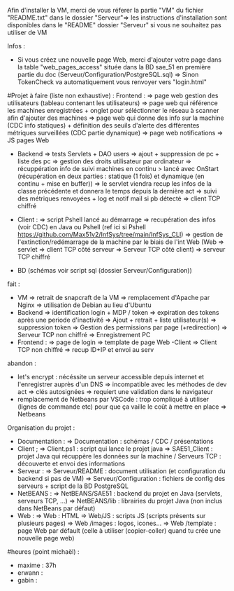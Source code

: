 Afin d'installer la VM, merci de vous réferer la partie "VM" du fichier "README.txt" dans le dossier "Serveur"=> les instructions d'installation sont disponibles dans le "README" dossier "Serveur" si vous ne souhaitez pas utiliser de VM


Infos :
- Si vous créez une nouvelle page Web, merci d'ajouter votre page dans la table "web_pages_access" située dans la BD sae_51 en première partie du doc (Serveur/Configuration/PostgreSQL.sql)
    => Sinon TokenCheck va automatiquement vous renvoyer vers "login.html"



#Projet
à faire (liste non exhaustive) :
Frontend :
  => page web gestion des utilisateurs (tableau contenant les utilisateurs)
  => page web qui référence les machines enregistrées + onglet pour séléctionner le réseau à scanner afin d'ajouter des machines
  => page web qui donne des info sur la machine (CDC info statiques) + définition des seuils d'alerte des différentes métriques surveillées (CDC partie dynamique)
  => page web notifications
  => JS pages Web
  
- Backend
  => tests Servlets + DAO users
  => ajout + suppression de pc + liste des pc
  => gestion des droits utilisateur par ordinateur
  => récuppération info de suivi machines en continu > lancé avec OnStart (récupération en deux parties : statique (1 fois) et dynamique (en continu + mise en buffer))
  => le servlet viendra recup les infos  de la classe précédente et donnera le temps depuis la dernière act
  => suivi des métriques renvoyées + log et notif mail si pb détecté
  => client TCP chiffré
  
- Client :
  => script Pshell lancé au démarrage
  => recupération des infos (voir CDC) en Java ou Pshell (ref ici si Pshell https://github.com/Max51v2/InfSys/tree/main/InfSys_CLI)
  => gestion de l'extinction/redémarrage de la machine par le biais de l'int Web (Web => servlet => client TCP côté serveur => Serveur TCP côté client)
  => serveur TCP chiffré
  
- BD (schémas voir script sql (dossier Serveur/Configuration))



fait :
- VM
    => retrait de snapcraft de la VM
    => remplacement d'Apache par Nginx
    => utilisation de Debian au lieu d'Ubuntu
- Backend
    => identification login + MDP / token
    => expiration des tokens après une periode d'inactivité
    => Ajout + retrait + liste utilisateur(s)
    => suppression token
    => Gestion des permissions par page (+redirection)
    => Serveur TCP non chiffré
    => Enregistrement PC
- Frontend :
    => page de login
    => template de page Web
-Client
    => Client TCP non chiffré
    => recup ID+IP et envoi au serv



abandon :
- let's encrypt : nécéssite un serveur accessible depuis internet et l'enregistrer auprès d'un DNS => incompatible avec les méthodes de dev act
    => clés autosignées => requiert une validation dans le navigateur
- remplacement de Netbeans par VSCode : trop compliqué à utiliser (lignes de commande etc) pour que ça vaille le coût à mettre en place
    => Netbeans



Organisation du projet :
- Documentation : 
    => Documentation : schémas / CDC / présentations
- Client ;
    => Client.ps1 : script qui lance le projet java
    => SAE51_Client : projet Java qui récuppère les données sur la machine / Serveurs TCP : découverte et envoi des informations
- Serveur :
    => Serveur/README : document utilisation (et configuration du backend si pas de VM)
    => Serveur/Configuration : fichiers de config des serveurs + script de la BD PostgreSQL
- NetBEANS : 
    => NetBEANS/SAE51 : backend du projet en Java (servlets, serveurs TCP, ...)
    => NetBEANS/lib : librairies du projet Java (non inclus dans NetBeans par défaut)
- Web :
    => Web : HTML
    => Web/JS : scripts JS (scripts présents sur plusieurs pages)
    => Web /images : logos, icones...
    => Web /template : page Web par défault (celle à utiliser (copier-coller) quand tu crée une nouvelle page web)



#heures (point michaël) :
- maxime : 37h
- erwann :
- gabin :
